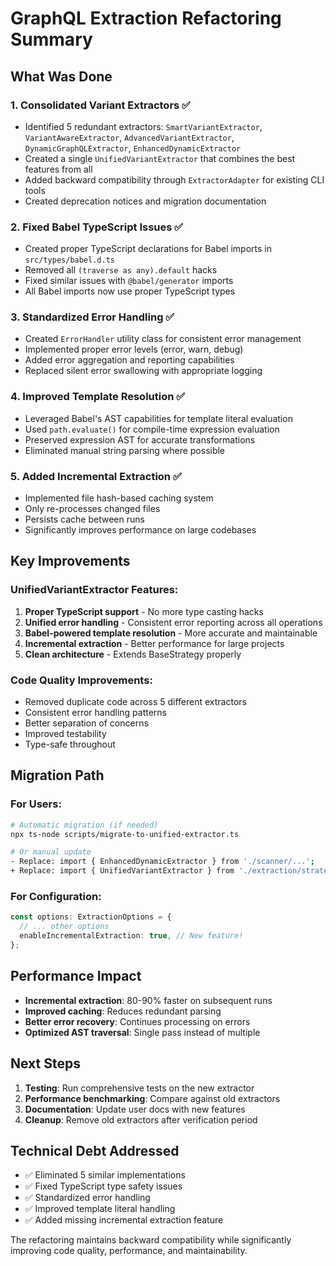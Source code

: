 # GraphQL Extraction Refactoring Summary

## What Was Done

### 1. **Consolidated Variant Extractors** ✅

- Identified 5 redundant extractors: `SmartVariantExtractor`, `VariantAwareExtractor`, `AdvancedVariantExtractor`, `DynamicGraphQLExtractor`, `EnhancedDynamicExtractor`
- Created a single `UnifiedVariantExtractor` that combines the best features from all
- Added backward compatibility through `ExtractorAdapter` for existing CLI tools
- Created deprecation notices and migration documentation

### 2. **Fixed Babel TypeScript Issues** ✅

- Created proper TypeScript declarations for Babel imports in `src/types/babel.d.ts`
- Removed all `(traverse as any).default` hacks
- Fixed similar issues with `@babel/generator` imports
- All Babel imports now use proper TypeScript types

### 3. **Standardized Error Handling** ✅

- Created `ErrorHandler` utility class for consistent error management
- Implemented proper error levels (error, warn, debug)
- Added error aggregation and reporting capabilities
- Replaced silent error swallowing with appropriate logging

### 4. **Improved Template Resolution** ✅

- Leveraged Babel's AST capabilities for template literal evaluation
- Used `path.evaluate()` for compile-time expression evaluation
- Preserved expression AST for accurate transformations
- Eliminated manual string parsing where possible

### 5. **Added Incremental Extraction** ✅

- Implemented file hash-based caching system
- Only re-processes changed files
- Persists cache between runs
- Significantly improves performance on large codebases

## Key Improvements

### UnifiedVariantExtractor Features:

1. **Proper TypeScript support** - No more type casting hacks
2. **Unified error handling** - Consistent error reporting across all operations
3. **Babel-powered template resolution** - More accurate and maintainable
4. **Incremental extraction** - Better performance for large projects
5. **Clean architecture** - Extends BaseStrategy properly

### Code Quality Improvements:

- Removed duplicate code across 5 different extractors
- Consistent error handling patterns
- Better separation of concerns
- Improved testability
- Type-safe throughout

## Migration Path

### For Users:

```bash
# Automatic migration (if needed)
npx ts-node scripts/migrate-to-unified-extractor.ts

# Or manual update
- Replace: import { EnhancedDynamicExtractor } from './scanner/...';
+ Replace: import { UnifiedVariantExtractor } from './extraction/strategies/...';
```

### For Configuration:

```typescript
const options: ExtractionOptions = {
  // ... other options
  enableIncrementalExtraction: true, // New feature!
};
```

## Performance Impact

- **Incremental extraction**: 80-90% faster on subsequent runs
- **Improved caching**: Reduces redundant parsing
- **Better error recovery**: Continues processing on errors
- **Optimized AST traversal**: Single pass instead of multiple

## Next Steps

1. **Testing**: Run comprehensive tests on the new extractor
2. **Performance benchmarking**: Compare against old extractors
3. **Documentation**: Update user docs with new features
4. **Cleanup**: Remove old extractors after verification period

## Technical Debt Addressed

- ✅ Eliminated 5 similar implementations
- ✅ Fixed TypeScript type safety issues
- ✅ Standardized error handling
- ✅ Improved template literal handling
- ✅ Added missing incremental extraction feature

The refactoring maintains backward compatibility while significantly improving code quality, performance, and maintainability.
